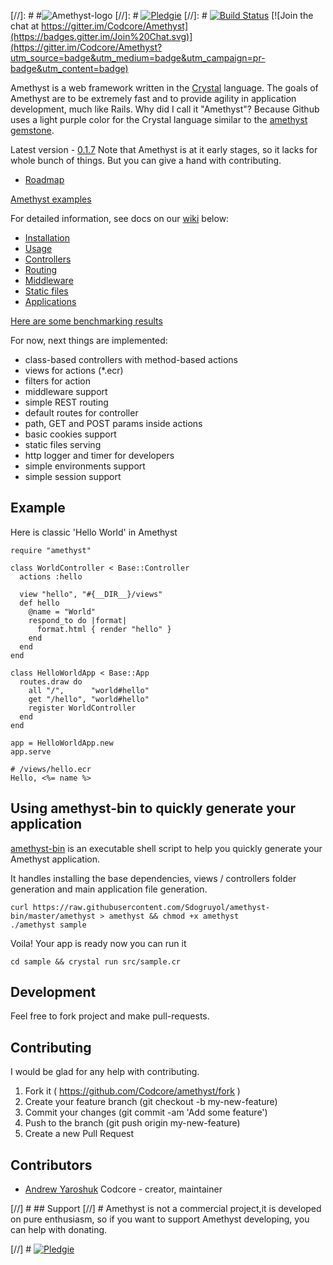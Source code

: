 [//]: # #![Amethyst-logo](http://s019.radikal.ru/i635/1506/28/bac4764b9e03.png)
[//]: # [![Pledgie](https://pledgie.com/campaigns/29689.png?skin_name=chrome)](https://pledgie.com/campaigns/29689)
[//]: # [![Build Status](https://travis-ci.org/Codcore/amethyst.svg)](https://travis-ci.org/Codcore/amethyst)  [![Join the chat at https://gitter.im/Codcore/Amethyst](https://badges.gitter.im/Join%20Chat.svg)](https://gitter.im/Codcore/Amethyst?utm_source=badge&utm_medium=badge&utm_campaign=pr-badge&utm_content=badge)

Amethyst is a web framework written in the [Crystal](https://github.com/manastech/crystal) language. The goals of Amethyst are to be extremely fast and to provide agility in application development, much like Rails. Why did I call it "Amethyst"? Because Github uses a light purple color for the Crystal language similar to the [amethyst gemstone](http://en.wikipedia.org/wiki/Amethyst).

Latest version - [0.1.7](https://github.com/Codcore/Amethyst/releases/tag/v0.1.7)
Note that Amethyst is at it early stages, so it lacks for whole bunch of things. But you can give a hand with contributing.
* [Roadmap](https://github.com/Codcore/Amethyst/wiki/Roadmap)

[Amethyst examples](https://github.com/Codcore/amethyst-examples)

For detailed information, see docs on our [wiki](https://github.com/Codcore/Amethyst/wiki) below:

* [Installation](https://github.com/Codcore/Amethyst/wiki/Installation)
* [Usage](https://github.com/Codcore/Amethyst/wiki/Usage)
* [Controllers](https://github.com/Codcore/Amethyst/wiki/Controllers)
* [Routing](https://github.com/Codcore/Amethyst/wiki/Routing)
* [Middleware](https://github.com/Codcore/Amethyst/wiki/Middleware)
* [Static files](https://github.com/Codcore/Amethyst/wiki/StaticFiles)
* [Applications](https://github.com/Codcore/Amethyst/wiki/Applications)


[Here are some benchmarking results](https://gist.github.com/Codcore/0c7a331b69eed542fb78)

For now, next things are implemented:
* class-based controllers with method-based actions
* views for actions (*.ecr)
* filters for action
* middleware support
* simple REST routing
* default routes for controller
* path, GET and POST params inside actions
* basic cookies support
* static files serving
* http logger and timer for developers
* simple environments support
* simple session support

## Example
Here is classic 'Hello World' in Amethyst
```crystal
require "amethyst"

class WorldController < Base::Controller
  actions :hello

  view "hello", "#{__DIR__}/views"
  def hello
    @name = "World"
    respond_to do |format|
      format.html { render "hello" }
    end
  end
end

class HelloWorldApp < Base::App
  routes.draw do
    all "/",      "world#hello"
    get "/hello", "world#hello"
    register WorldController
  end
end

app = HelloWorldApp.new
app.serve

# /views/hello.ecr
Hello, <%= name %>
```

## Using amethyst-bin to quickly generate your application

[amethyst-bin](https://github.com/Sdogruyol/amethyst-bin) is an executable shell script to help you
quickly generate your Amethyst application.

It handles installing the base dependencies, views / controllers folder generation and main application file generation.

```
curl https://raw.githubusercontent.com/Sdogruyol/amethyst-bin/master/amethyst > amethyst && chmod +x amethyst
./amethyst sample
```

Voila! Your app is ready now you can run it

```cd sample && crystal run src/sample.cr```

## Development

Feel free to fork project and make pull-requests.


## Contributing

I would be glad for any help with contributing.

1. Fork it ( https://github.com/Codcore/amethyst/fork )
2. Create your feature branch (git checkout -b my-new-feature)
3. Commit your changes (git commit -am 'Add some feature')
4. Push to the branch (git push origin my-new-feature)
5. Create a new Pull Request


## Contributors

- [Andrew Yaroshuk](https://github.com/Codcore) Codcore - creator, maintainer

[//] # ## Support
[//] # Amethyst is not a commercial project,it is developed on pure enthusiasm, so if you want to support Amethyst developing, you can help with donating.

[//] # [![Pledgie](https://pledgie.com/campaigns/29689.png?skin_name=chrome)](https://pledgie.com/campaigns/29689)
